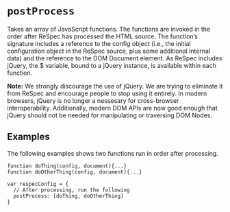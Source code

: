 # `postProcess`

Takes an array of JavaScript functions. The functions are invoked in the order after ReSpec has processed the HTML source. The function’s signature includes a reference to the config object (i.e., the initial configuration object in the ReSpec source, plus some additional internal data) and the reference to the DOM Document element. As ReSpec includes jQuery, the $ variable, bound to a jQuery instance, is available within each function.

**Note:** We strongly discourage the use of jQuery. We are trying to eliminate it from ReSpec and encourage people to stop using it entirely. In modern browsers, jQuery is no longer a nessesary for cross-browser interoperability. Additionally, modern DOM APIs are now good enough that jQuery should not be needed for manipulating or traversing DOM Nodes. 

## Examples

The following examples shows two functions run in order after processing. 

```JS
function doThing(config, document){...}
function doOtherThing(config, document){...}

var respecConfig = {
  // After processing, run the following
  postProcess: [doThing, doOtherThing]
}
```
